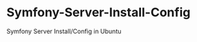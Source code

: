 Symfony-Server-Install-Config
=============================

Symfony Server Install/Config in Ubuntu
